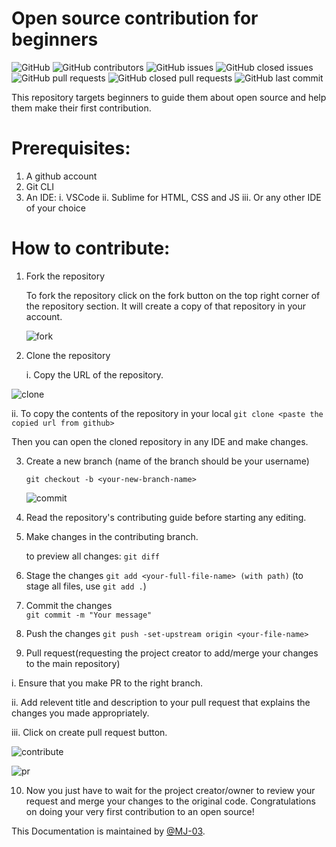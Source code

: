 # Open source contribution for beginners
![GitHub](https://img.shields.io/github/license/cyberbuddy-io/open-source-contribution-for-beginners) ![GitHub contributors](https://img.shields.io/github/contributors/cyberbuddy-io/open-source-contribution-for-beginners) ![GitHub issues](https://img.shields.io/github/issues-raw/cyberbuddy-io/open-source-contribution-for-beginners) ![GitHub closed issues](https://img.shields.io/github/issues-closed-raw/cyberbuddy-io/open-source-contribution-for-beginners) ![GitHub pull requests](https://img.shields.io/github/issues-pr-raw/cyberbuddy-io/open-source-contribution-for-beginners) ![GitHub closed pull requests](https://img.shields.io/github/issues-pr-closed-raw/cyberbuddy-io/open-source-contribution-for-beginners) ![GitHub last commit](https://img.shields.io/github/last-commit/cyberbuddy-io/open-source-contribution-for-beginners)


This repository targets beginners to guide them about open source and help them make their first contribution.


# Prerequisites:
1. A github account
2. Git CLI
3. An IDE:
    i. VSCode
    ii. Sublime for HTML, CSS and JS
   iii. Or any other IDE of your choice


# How to contribute:

1. Fork the repository

   To fork the repository click on the fork button on the top right corner of the repository section.
   It will create a copy of that repository in your account.


   ![fork](https://user-images.githubusercontent.com/89595539/140019145-786cf5a3-e036-400e-8de4-f4a2fe3a8871.gif)


2. Clone the repository

   i. Copy the URL of the repository.


![clone](https://user-images.githubusercontent.com/89595539/140020670-6dd21f16-58aa-43f6-95fd-a5cd24ffb4ac.gif)


   ii. To copy the contents of the repository in your local 
    `git clone <paste the copied url from github>`

   Then you can open the cloned repository in any IDE and make changes.

3. Create a new branch (name of the branch should be your username)

   `git checkout -b <your-new-branch-name>`
   
   
   ![commit](https://user-images.githubusercontent.com/89595539/140020764-f8423c32-b29c-43ef-8463-dbc8c8359ae5.gif)


4. Read the repository's contributing guide before starting any editing.

5. Make changes in the contributing branch.

   to preview all changes:
   `git diff`


6. Stage the changes
   `git add <your-full-file-name> (with path)`
	(to stage all files, use `git add .`)


7. Commit the changes 	
   `git commit -m "Your message"`

8. Push the changes
   `git push -set-upstream origin <your-file-name>`

9. Pull request(requesting the project creator to add/merge your changes to the main repository)

  i. Ensure that you make PR to the right branch.

 ii. Add relevent title and description to your pull request that explains the changes you 
      made appropriately.

iii. Click on create pull request button.


![contribute](https://user-images.githubusercontent.com/89595539/140020922-8c379a58-f950-4be6-a4d5-5c7249c6a627.gif) 	


![pr](https://user-images.githubusercontent.com/89595539/140020940-afa143df-f469-4055-813f-ec5196121fbc.gif)


10. Now you just have to wait for the project creator/owner to review your request and merge your changes
    to the original code. Congratulations on doing your very first contribution to an open source!

This Documentation is maintained by [@MJ-03](https://github.com/MJ-03).
